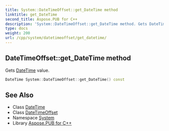 ```yaml
---
title: System::DateTimeOffset::get_DateTime method
linktitle: get_DateTime
second_title: Aspose.PUB for C++
description: 'System::DateTimeOffset::get_DateTime method. Gets DateTime value in C++.'
type: docs
weight: 200
url: /cpp/system/datetimeoffset/get_datetime/
---
```

## DateTimeOffset::get_DateTime method


Gets [DateTime](../../datetime/) value.

```cpp
DateTime System::DateTimeOffset::get_DateTime() const
```

## See Also

* Class [DateTime](../../datetime/)
* Class [DateTimeOffset](../)
* Namespace [System](../../)
* Library [Aspose.PUB for C++](../../../)
